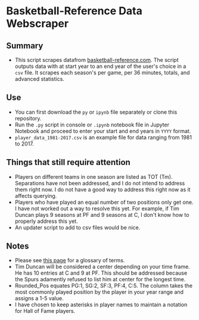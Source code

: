 # Basketball-Reference Data Webscraper

## Summary

* This script scrapes datafrom [basketball-reference.com](https://www.basketball-reference.com/). The script outputs data with at start year to an end year of the user's choice in a `csv` file. It scrapes each season's per game, per 36 minutes, totals, and advanced statistics. 

## Use
* You can first download the `py` or `ipynb` file separately or clone this repository. 
* Run the `.py` script in console or `.ipynb` notebook file in Jupyter Notebook and proceed to enter your start and end years in `YYYY` format. 
* `player_data_1981-2017.csv` is an example file for data ranging from 1981 to 2017. 

## Things that still require attention
* Players on different teams in one season are listed as TOT (Tm). Separations have not been addressed, and I do not intend to address them right now. I do not have a good way to address this right now as it affects querying. 
* Players who have played an equal number of two positions only get one. I have not worked out a way to resolve this yet. For example, if Tim Duncan plays 9 seasons at PF and 9 seasons at C, I don't know how to properly address this yet.
* An updater script to add to csv files would be nice.

## Notes
* Please see [this page](https://www.basketball-reference.com/about/glossary.html) for a glossary of terms. 
* Tim Duncan will be considered a center depending on your time frame. He has 10 entries at C and 9 at PF. This should be addressed because the Spurs adamently refused to list him at center for the longest time.
* Rounded_Pos equates PG:1, SG:2, SF:3, PF:4, C:5. The column takes the most commonly played position by the player in your year range and assigns a 1-5 value.  
* I have chosen to keep asterisks in player names to maintain a notation for Hall of Fame players. 
